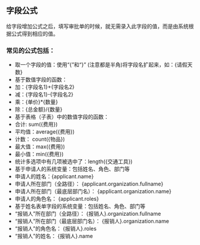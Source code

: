 ## 字段公式

给字段增加公式之后，填写审批单的时候，就无需录入此字段的值，而是由系统根据公式得到相应的值。

### 常见的公式包括：
- 取一个字段的值：使用“{”和“}” (注意都是半角)将字段名扩起来，如：{请假天数}
- 基于数值字段的函数：
 - 加：{字段名1}+{字段名2}
 - 减：{字段名1}-{字段名2}
 - 乘：{单价}*{数量}
 - 除：{总金额}/{数量}
- 基于表格（子表）中的数值字段的函数：
 - 合计:   sum({费用})
 - 平均值：average({费用})
 - 计数：  count({物品})
 - 最大值：max({费用})
 - 最小值：min({费用})
- 统计多选项中有几项被选中了：length({交通工具})
- 基于申请人的系统变量：包括姓名、角色、部门等
 - 申请人的姓名：{applicant.name} 
 - 申请人所在部门（全路径）： {applicant.organization.fullname}
 - 申请人所在部门（最底层部门名）： {applicant.organization.name}
 - 申请人的角色名： {applicant.roles} 
- 基于姓名表单字段的系统变量：包括姓名、角色、部门等
 - “报销人”所在部门（全路径）： {报销人}.organization.fullname 
 - “报销人”所在部门（最底层部门名）： {报销人}.organization.name 
 - “报销人”的角色名： {报销人}.roles
 - “报销人”的姓名： {报销人}.name
